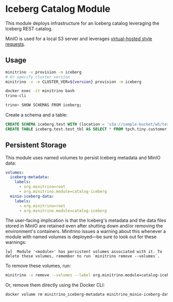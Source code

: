 # Iceberg Catalog Module

This module deploys infrastructure for an Iceberg catalog leveraging the Iceberg
REST catalog.

MinIO is used for a local S3 server and leverages [virtual-hosted style
requests](https://docs.aws.amazon.com/AmazonS3/latest/userguide/VirtualHosting.html#virtual-hosted-style-access).

## Usage

```sh
minitrino -v provision -m iceberg
# Or specify cluster version
minitrino -v -e CLUSTER_VER=${version} provision -m iceberg

docker exec -it minitrino bash 
trino-cli

trino> SHOW SCHEMAS FROM iceberg;
```

Create a schema and a table:

```sql
CREATE SCHEMA iceberg.test WITH (location = 's3a://sample-bucket/wh/test');
CREATE TABLE iceberg.test.test_tbl AS SELECT * FROM tpch.tiny.customer;
```

## Persistent Storage

This module uses named volumes to persist Iceberg metadata and MinIO data:

```yaml
volumes:
  iceberg-metadata:
    labels:
      - org.minitrino=root
      - org.minitrino.module=catalog-iceberg 
  minio-iceberg-data:
    labels:
      - org.minitrino=root
      - org.minitrino.module=catalog-iceberg
```

The user-facing implication is that the Iceberg's metadata and the data files
stored in MinIO are retained even after shutting down and/or removing the
environment's containers. Minitrino issues a warning about this whenever a
module with named volumes is deployed––be sure to look out for these warnings:

```log
[w]  Module '<module>' has persistent volumes associated with it. To delete these volumes, remember to run `minitrino remove --volumes`.
```

To remove these volumes, run:

```sh
minitrino -v remove --volumes --label org.minitrino.module=catalog-iceberg
```
  
Or, remove them directly using the Docker CLI:

```sh
docker volume rm minitrino_iceberg-metadata minitrino_minio-iceberg-data
```
